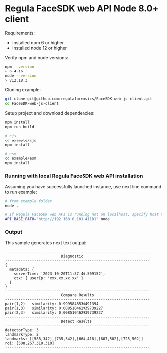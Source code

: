 # Regula FaceSDK web API Node 8.0+ client

Requirements:
- installed npm 6 or higher
- installed node 12 or higher

Verify npm and node versions:
```bash
npm --version
> 6.4.16
node --version     
> v12.18.3
```

Cloning example:
```bash
git clone git@github.com:regulaforensics/FaceSDK-web-js-client.git
cd FaceSDK-web-js-client
```

Setup project and download dependencies:
```bash
npm install
npm run build

# cjs
cd example/cjs
npm install

# esm
cd example/esm
npm install
```

### Running with local Regula FaceSDK web API installation

Assuming you have successfully launched instance, use next line command to run example:
```bash
# from example folder
node .

# If Regula FaceSDK web API is running not on localhost, specify host via env variable:
API_BASE_PATH="http://192.168.0.101:41101" node .
```

### Output

This sample generates next text output:
```text
-----------------------------------------------------------------
                         Diagnostic                              
-----------------------------------------------------------------
{
  metadata: {
    serverTime: '2023-10-20T11:57:46.509152',
    ctx: { userIp: 'xxx.xx.xx.xx' }
  }
}
-----------------------------------------------------------------
                         Compare Results                         
-----------------------------------------------------------------
pair(1,2)   similarity: 0.9995848536491394
pair(1,3)   similarity: 0.008510462939739227
pair(2,3)   similarity: 0.008510462939739227
-----------------------------------------------------------------
                         Detect Results                          
-----------------------------------------------------------------
detectorType: 3
landmarkType: 2
landmarks: [[588,342],[735,342],[668,418],[607,502],[725,502]]
roi: [508,267,310,310]
-----------------------------------------------------------------
```
